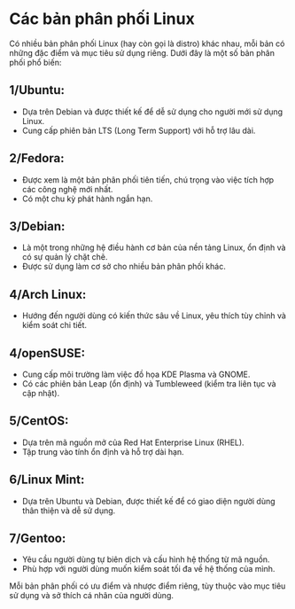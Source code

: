# Các bản phân phối Linux

Có nhiều bản phân phối Linux (hay còn gọi là distro) khác nhau, mỗi bản có những đặc điểm và mục tiêu sử dụng riêng. Dưới đây là một số bản phân phối phổ biến:

## 1/Ubuntu:

- Dựa trên Debian và được thiết kế để dễ sử dụng cho người mới sử dụng Linux.
- Cung cấp phiên bản LTS (Long Term Support) với hỗ trợ lâu dài.
## 2/Fedora:

- Được xem là một bản phân phối tiên tiến, chú trọng vào việc tích hợp các công nghệ mới nhất.
- Có một chu kỳ phát hành ngắn hạn.
## 3/Debian:

- Là một trong những hệ điều hành cơ bản của nền tảng Linux, ổn định và có sự quản lý chặt chẽ.
- Được sử dụng làm cơ sở cho nhiều bản phân phối khác.
## 4/Arch Linux:

- Hướng đến người dùng có kiến thức sâu về Linux, yêu thích tùy chỉnh và kiểm soát chi tiết.
## 4/openSUSE:

- Cung cấp môi trường làm việc đồ họa KDE Plasma và GNOME.
- Có các phiên bản Leap (ổn định) và Tumbleweed (kiểm tra liên tục và cập nhật).
## 5/CentOS:

- Dựa trên mã nguồn mở của Red Hat Enterprise Linux (RHEL).
- Tập trung vào tính ổn định và hỗ trợ dài hạn.
## 6/Linux Mint:

- Dựa trên Ubuntu và Debian, được thiết kế để có giao diện người dùng thân thiện và dễ sử dụng.
## 7/Gentoo:

- Yêu cầu người dùng tự biên dịch và cấu hình hệ thống từ mã nguồn.
- Phù hợp với người dùng muốn kiểm soát tối đa về hệ thống của mình.

Mỗi bản phân phối có ưu điểm và nhược điểm riêng, tùy thuộc vào mục tiêu sử dụng và sở thích cá nhân của người dùng.